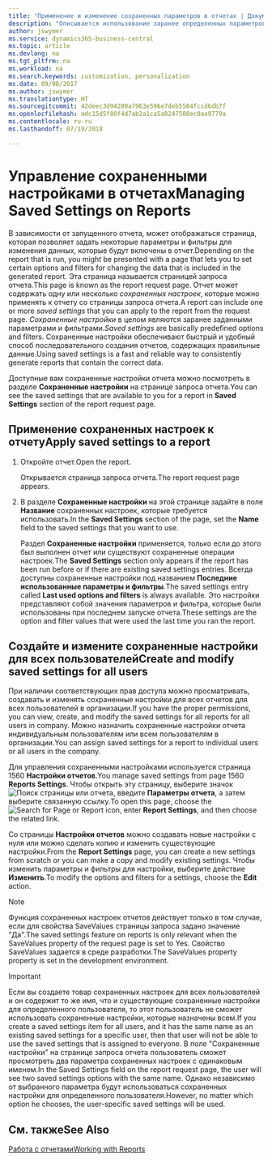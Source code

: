 ```yaml
---
title: "Применение и изменение сохраненных параметров в отчетах | Документы Майкрософт"
description: "Описывается использование заранее определенных параметров и фильтров для настройки отчета и формирования правильных данных."
author: jswymer
ms.service: dynamics365-business-central
ms.topic: article
ms.devlang: na
ms.tgt_pltfrm: na
ms.workload: na
ms.search.keywords: customization, personalization
ms.date: 09/08/2017
ms.author: jswymer
ms.translationtype: HT
ms.sourcegitcommit: 42deec3d94209a7963e596e7deb5584fccd6db7f
ms.openlocfilehash: adc15d5f80f4d7ab2a1ca5a8247588ec0aa9779a
ms.contentlocale: ru-ru
ms.lasthandoff: 07/19/2018

---
```

# <a name="managing-saved-settings-on-reports"></a><span data-ttu-id="68759-103">Управление сохраненными настройками в отчетах</span><span class="sxs-lookup"><span data-stu-id="68759-103">Managing Saved Settings on Reports</span></span>
<span data-ttu-id="68759-104">В зависимости от запущенного отчета, может отображаться страница, которая позволяет задать некоторые параметры и фильтры для изменения данных, которые будут включены в отчет.</span><span class="sxs-lookup"><span data-stu-id="68759-104">Depending on the report that is run, you might be presented with a page that lets you to set certain options and filters for changing the data that is included in the generated report.</span></span> <span data-ttu-id="68759-105">Эта страница называется страницей запроса отчета.</span><span class="sxs-lookup"><span data-stu-id="68759-105">This page is known as the report request page.</span></span> <span data-ttu-id="68759-106">Отчет может содержать одну или несколько *сохраненных настроек*, которые можно применять к отчету со страницы запроса отчета.</span><span class="sxs-lookup"><span data-stu-id="68759-106">A report can include one or more *saved settings* that you can apply to the report from the request page.</span></span> <span data-ttu-id="68759-107">*Сохраненные настройки* в целом являются заранее заданными параметрами и фильтрами.</span><span class="sxs-lookup"><span data-stu-id="68759-107">*Saved settings* are basically predefined options and filters.</span></span> <span data-ttu-id="68759-108">Сохраненные настройки обеспечивают быстрый и удобный способ последовательного создания отчетов, содержащих правильные данные.</span><span class="sxs-lookup"><span data-stu-id="68759-108">Using saved settings is a fast and reliable way to consistently generate reports that contain the correct data.</span></span>

<span data-ttu-id="68759-109">Доступные вам сохраненные настройки отчета можно посмотреть в разделе **Сохраненные настройки** на странице запроса отчета.</span><span class="sxs-lookup"><span data-stu-id="68759-109">You can see the saved settings that are available to you for a report in **Saved Settings** section of the report request page.</span></span>  

## <a name="apply-saved-settings-to-a-report"></a><span data-ttu-id="68759-110">Применение сохраненных настроек к отчету</span><span class="sxs-lookup"><span data-stu-id="68759-110">Apply saved settings to a report</span></span>
1. <span data-ttu-id="68759-111">Откройте отчет.</span><span class="sxs-lookup"><span data-stu-id="68759-111">Open the report.</span></span>

   <span data-ttu-id="68759-112">Открывается страница запроса отчета.</span><span class="sxs-lookup"><span data-stu-id="68759-112">The report request page appears.</span></span>    
2. <span data-ttu-id="68759-113">В разделе **Сохраненные настройки** на этой странице задайте в поле **Название** сохраненных настроек, которые требуется использовать.</span><span class="sxs-lookup"><span data-stu-id="68759-113">In the **Saved Settings** section of the page, set the **Name** field  to the saved settings that you want to use.</span></span>

   <span data-ttu-id="68759-114">Раздел **Сохраненные настройки** применяется, только если до этого был выполнен отчет или существуют сохраненные операции настроек.</span><span class="sxs-lookup"><span data-stu-id="68759-114">The **Saved Settings** section only appears if the report has been run before or if there are existing saved settings entries.</span></span> <span data-ttu-id="68759-115">Всегда доступны сохраненные настройки под названием **Последние использованные параметры и фильтры**.</span><span class="sxs-lookup"><span data-stu-id="68759-115">The saved settings entry called **Last used options and filters** is always available.</span></span> <span data-ttu-id="68759-116">Это настройки представляют собой значения параметров и фильтра, которые были использованы при последнем запуске отчета.</span><span class="sxs-lookup"><span data-stu-id="68759-116">These settings are the option and filter values that were used the last time you ran the report.</span></span>

## <a name="create-and-modify-saved-settings-for-all-users"></a><span data-ttu-id="68759-117">Создайте и измените сохраненные настройки для всех пользователей</span><span class="sxs-lookup"><span data-stu-id="68759-117">Create and modify saved settings for all users</span></span>
<span data-ttu-id="68759-118">При наличии соответствующих прав доступа можно просматривать, создавать и изменять сохраненные настройки для всех отчетов для всех пользователей в организации.</span><span class="sxs-lookup"><span data-stu-id="68759-118">If you have the proper permissions, you can view, create, and modify the saved settings for all reports for all users in company.</span></span> <span data-ttu-id="68759-119">Можно назначить сохраненные настройки отчета индивидуальным пользователям или всем пользователям в организации.</span><span class="sxs-lookup"><span data-stu-id="68759-119">You can assign saved settings for a report to individual users or all users in the company.</span></span>

<span data-ttu-id="68759-120">Для управления сохраненными настройками используется страница 1560 **Настройки отчетов**.</span><span class="sxs-lookup"><span data-stu-id="68759-120">You manage saved settings from page 1560 **Reports Settings**.</span></span> <span data-ttu-id="68759-121">Чтобы открыть эту страницу, выберите значок ![Поиск страницы или отчета](media/ui-search/search_small.png "Значок поиска страницы или отчета"), введите **Параметры отчета**, а затем выберите связанную ссылку.</span><span class="sxs-lookup"><span data-stu-id="68759-121">To open this page, choose the ![Search for Page or Report](media/ui-search/search_small.png "Search for Page or Report icon") icon, enter **Report Settings**, and then choose the related link.</span></span>

<span data-ttu-id="68759-122">Со страницы **Настройки отчетов** можно создавать новые настройки с нуля или можно сделать копию и изменить существующие настройки.</span><span class="sxs-lookup"><span data-stu-id="68759-122">From the **Report Settings** page, you can create a new settings from scratch or you can make a copy and modify existing settings.</span></span> <span data-ttu-id="68759-123">Чтобы изменить параметры и фильтры для настройки, выберите действие **Изменить**.</span><span class="sxs-lookup"><span data-stu-id="68759-123">To modify the options and filters for a settings, choose the **Edit** action.</span></span>

> [!NOTE]
> <span data-ttu-id="68759-124">Функция сохраненных настроек отчетов действует только в том случае, если для свойства SaveValues страницы запроса задано значение "Да".</span><span class="sxs-lookup"><span data-stu-id="68759-124">The saved settings feature on reports is only relevant when the SaveValues property of the request page is set to Yes.</span></span> <span data-ttu-id="68759-125">Свойство SaveValues задается в среде разработки.</span><span class="sxs-lookup"><span data-stu-id="68759-125">The SaveValues property property is set in the development environment.</span></span>  

> [!Important]
> <span data-ttu-id="68759-126">Если вы создаете товар сохраненных настроек для всех пользователей и он содержит то же имя, что и существующие сохраненные настройки для определенного пользователя, то этот пользователь не сможет использовать сохраненные настройки, которые назначены всем.</span><span class="sxs-lookup"><span data-stu-id="68759-126">If you create a saved settings item for all users, and it has the same name as an existing saved settings for a specific user, then that user will not be able to use the saved settings that is assigned to everyone.</span></span>  <span data-ttu-id="68759-127">В поле "Сохраненные настройки" на странице запроса отчета пользователь сможет просмотреть два параметра сохраненных настроек с одинаковым именем.</span><span class="sxs-lookup"><span data-stu-id="68759-127">In the Saved Settings field on the report request page, the user will see two saved settings options with the same name.</span></span> <span data-ttu-id="68759-128">Однако независимо от выбранного параметра будут использоваться сохраненных настройки для определенного пользователя.</span><span class="sxs-lookup"><span data-stu-id="68759-128">However, no matter which option he chooses, the user-specific saved settings will be used.</span></span>

## <a name="see-also"></a><span data-ttu-id="68759-129">См. также</span><span class="sxs-lookup"><span data-stu-id="68759-129">See Also</span></span>
[<span data-ttu-id="68759-130">Работа с отчетами</span><span class="sxs-lookup"><span data-stu-id="68759-130">Working with Reports</span></span>](ui-work-report.md)  

